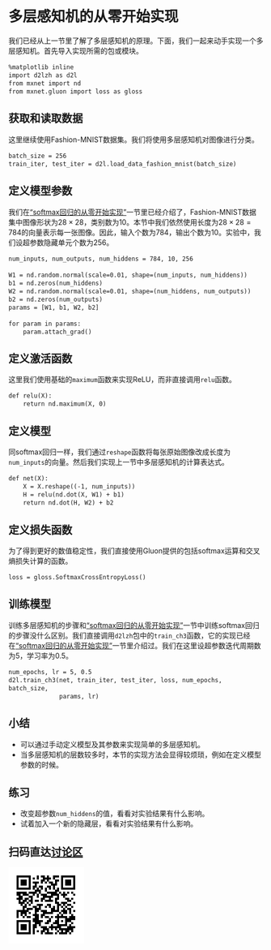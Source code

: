 # 多层感知机的从零开始实现

我们已经从上一节里了解了多层感知机的原理。下面，我们一起来动手实现一个多层感知机。首先导入实现所需的包或模块。

```{.python .input  n=9}
%matplotlib inline
import d2lzh as d2l
from mxnet import nd
from mxnet.gluon import loss as gloss
```

## 获取和读取数据

这里继续使用Fashion-MNIST数据集。我们将使用多层感知机对图像进行分类。

```{.python .input  n=2}
batch_size = 256
train_iter, test_iter = d2l.load_data_fashion_mnist(batch_size)
```

## 定义模型参数

我们在[“softmax回归的从零开始实现”](softmax-regression-scratch.md)一节里已经介绍了，Fashion-MNIST数据集中图像形状为$28 \times 28$，类别数为10。本节中我们依然使用长度为$28 \times 28 = 784$的向量表示每一张图像。因此，输入个数为784，输出个数为10。实验中，我们设超参数隐藏单元个数为256。

```{.python .input  n=3}
num_inputs, num_outputs, num_hiddens = 784, 10, 256

W1 = nd.random.normal(scale=0.01, shape=(num_inputs, num_hiddens))
b1 = nd.zeros(num_hiddens)
W2 = nd.random.normal(scale=0.01, shape=(num_hiddens, num_outputs))
b2 = nd.zeros(num_outputs)
params = [W1, b1, W2, b2]

for param in params:
    param.attach_grad()
```

## 定义激活函数

这里我们使用基础的`maximum`函数来实现ReLU，而非直接调用`relu`函数。

```{.python .input  n=4}
def relu(X):
    return nd.maximum(X, 0)
```

## 定义模型

同softmax回归一样，我们通过`reshape`函数将每张原始图像改成长度为`num_inputs`的向量。然后我们实现上一节中多层感知机的计算表达式。

```{.python .input  n=5}
def net(X):
    X = X.reshape((-1, num_inputs))
    H = relu(nd.dot(X, W1) + b1)
    return nd.dot(H, W2) + b2
```

## 定义损失函数

为了得到更好的数值稳定性，我们直接使用Gluon提供的包括softmax运算和交叉熵损失计算的函数。

```{.python .input  n=6}
loss = gloss.SoftmaxCrossEntropyLoss()
```

## 训练模型

训练多层感知机的步骤和[“softmax回归的从零开始实现”](softmax-regression-scratch.md)一节中训练softmax回归的步骤没什么区别。我们直接调用`d2lzh`包中的`train_ch3`函数，它的实现已经在[“softmax回归的从零开始实现”](softmax-regression-scratch.md)一节里介绍过。我们在这里设超参数迭代周期数为5，学习率为0.5。

```{.python .input  n=7}
num_epochs, lr = 5, 0.5
d2l.train_ch3(net, train_iter, test_iter, loss, num_epochs, batch_size,
              params, lr)
```

## 小结

* 可以通过手动定义模型及其参数来实现简单的多层感知机。
* 当多层感知机的层数较多时，本节的实现方法会显得较烦琐，例如在定义模型参数的时候。

## 练习

* 改变超参数`num_hiddens`的值，看看对实验结果有什么影响。
* 试着加入一个新的隐藏层，看看对实验结果有什么影响。

## 扫码直达[讨论区](https://discuss.gluon.ai/t/topic/739)

![](../img/qr_mlp-scratch.svg)
